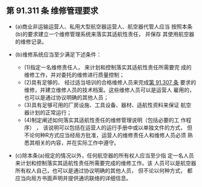 ## 第 91.311 条 维修管理要求

- (a)商业非运输运营人、私用大型航空器运营人、航空器代管人应当
按照本条(b)的要求建立一个维修管理系统来落实其适航性责任， 并保存
其使用航空器的维修记录。
- (b)维修系统应当至少满足下述条件：

	+ (1)指定一名维修责任人， 来计划和控制落实其适航性责任所需要完
成的维修工作，并对委托的维修进行质量控制；
	+ (2)具有足够的、 经过适当培训的合格维修人员来完成[第 91.307 条](307.md) 要求的维修，并建立维修人员的技术档案。这些维修人员可以是运营人
雇用的，也可以是通过协议明确的其他人员；
	+ (3)具有足够可用的厂房设施、工具设备、器材、适航性资料来保证
航空器计划的正常运行；
	+ (4)制定阐述如何落实其适航性责任的维修管理说明（包括必要的工
作程序） ， 该说明可以包括在运营人的运行手册中或以单独文件的方式，
但不论何种R方式应当经局方批准，运营人的维修责任人和维修人员必须
熟悉其相关的内容，并在实际工作中遵守。
- (c)除本条(a)规定的情况以外，任何航空器的所有权人应当至少指
定一名人员来计划和控制落实其适航性责任所需要完成的维修工作。该
人员可以是航空器所有权人自己，也可以是通过协议明确的其他人员，
但不论以何种方式， 都应当向局方书面声明并提供通讯联络的详细信息。